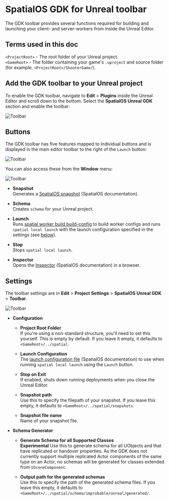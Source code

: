 # SpatialOS GDK for Unreal toolbar

The GDK toolbar provides several functions required for building and launching your client- and server-workers from inside the Unreal Editor.

## Terms used in this doc
`<ProjectRoot>` - The root folder of your Unreal project.  
`<GameRoot>` - The folder containing your game's `.uproject` and source folder (for example, `<ProjectRoot>/ShooterGame/`).  

## Add the GDK toolbar to your Unreal project

To enable the GDK toolbar, navigate to **Edit** > **Plugins**  inside the Unreal Editor and scroll down to the bottom. Select the **SpatialOS Unreal GDK** section and enable the toolbar:

![Toolbar]({{assetRoot}}assets/screen-grabs/toolbar/enable-toolbar.png)

## Buttons

The GDK toolbar has five features mapped to individual buttons and is displayed in the main editor toolbar to the right of the `Launch` button:

 ![Toolbar]({{assetRoot}}assets/screen-grabs/toolbar/toolbar-buttons.png)

You can also access these from the **Window** menu:

 ![Toolbar]({{assetRoot}}assets/screen-grabs/toolbar/window-access.png)


* **Snapshot**</br>
Generates a [SpatialOS snapshot](https://docs.improbable.io/reference/latest/shared/glossary#snapshot) (SpatialOS documentation).

* **Schema**</br>
Creates `schema` for your Unreal project.

* **Launch**</br>
Runs [spatial worker build build-config](https://docs.improbable.io/reference/latest/shared/spatial-cli/spatial-worker-build-build-config) to build worker configs and runs `spatial local launch` with the launch configuration specified in the settings (see [below](#settings)).

* **Stop**</br>
Stops `spatial local launch`.

* **Inspector**</br>
Opens the [Inspector](https://docs.improbable.io/reference/latest/shared/glossary#inspector) (SpatialOS documentation) in a browser.

## Settings

The toolbar settings are in **Edit** > **Project Settings** > **SpatialOS Unreal GDK** > **Toolbar**.

 ![Toolbar]({{assetRoot}}assets/screen-grabs/toolbar/toolbar-settings.png)

* **Configuration**

    * **Project Root Folder**</br>
    If you're using a non-standard structure, you'll need to set this yourself. This is empty by default. If you leave it empty, it defaults to `<GameRoot>/../spatial`.

    * **Launch Configuration**</br>
    The [launch configuration file](https://docs.improbable.io/reference/latest/shared/reference/file-formats/launch-config) (SpatialOS documentation) to use when running `spatial local launch` using the `Launch` button.

    * **Stop on Exit**</br>
    If enabled, shuts down running deployments when you close the Unreal Editor.

    * **Snapshot path**</br>
    Use this to specify the filepath of your snapshot. If you leave this empty, it defaults to `<GameRoot>/../spatial/snapshots`.

    * **Snapshot file name**</br>
    Name of your snapshot file.

* **Schema Generator**

    * **Generate Schema for all Supported Classes**</br>
    **Experimental** Use this to generate schema for all UObjects and that have replicated or handover properties. As the GDK does not currently support multiple replicated Actor components of the same type on an Actor, no schemas will be generated for classes extended from `USceneComponent`.

    * **Output path for the generated schemas**</br>
    Use this to specify the path of the generated schema files.  If you leave this empty, it defaults to `<GameRoot>/../spatial/schema/improbable/unreal/generated/`.
